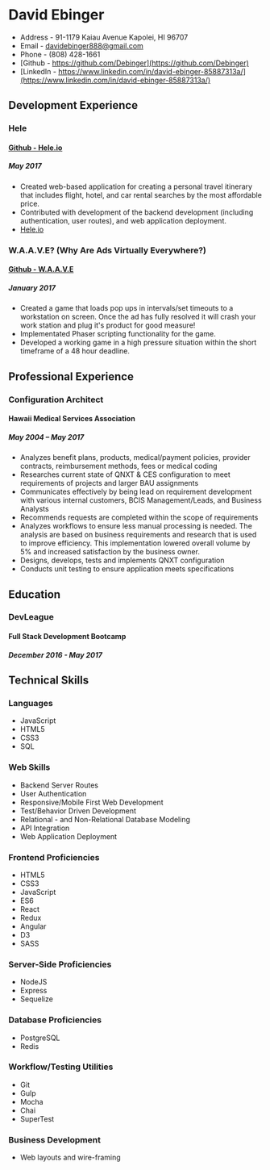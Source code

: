 # David Ebinger

- Address - 91-1179 Kaiau Avenue Kapolei, HI 96707
- Email - davidebinger888@gmail.com
- Phone - (808) 428-1661
- [Github - https://github.com/Debinger](https://github.com/Debinger)
- [LinkedIn - https://www.linkedin.com/in/david-ebinger-85887313a/](https://www.linkedin.com/in/david-ebinger-85887313a/)

## Development Experience

### Hele
#### [Github - Hele.io](https://github.com/debinger/CEGS)
##### May 2017
- Created web-based application for creating a personal travel itinerary that includes flight, hotel, and car rental searches by the most affordable price.
- Contributed with development of the backend development (including authentication, user routes), and web application deployment.
- [Hele.io](https://www.hele.io)

### W.A.A.V.E? (Why Are Ads Virtually Everywhere?)
#### [Github - W.A.A.V.E](https://github.com/DEbinger/adware-waves)
##### January 2017
- Created a game that loads pop ups in intervals/set timeouts to a workstation on screen. Once the ad has fully resolved it will crash your work station and plug it's product for good measure!
- Implementated Phaser scripting functionality for the game.
- Developed a working game in a high pressure situation within the short timeframe of a 48 hour deadline.

## Professional Experience

### Configuration Architect
#### Hawaii Medical Services Association
##### May 2004 – May 2017
- Analyzes benefit plans, products, medical/payment policies, provider contracts, reimbursement
methods, fees or medical coding
- Researches current state of QNXT & CES configuration to meet requirements of projects and larger
BAU assignments
- Communicates effectively by being lead on requirement development with various internal customers, BCIS Management/Leads, and Business Analysts
- Recommends requests are completed within the scope of requirements
- Analyzes workflows to ensure less manual processing is needed. The analysis are based on business requirements and research that is used to improve efficiency. This implementation lowered overall volume by 5% and increased satisfaction by the business owner.
- Designs, develops, tests and implements QNXT configuration
- Conducts unit testing to ensure application meets specifications

## Education
### DevLeague
#### Full Stack Development Bootcamp
##### December 2016 - May 2017

## Technical Skills

### Languages
- JavaScript
- HTML5
- CSS3
- SQL

### Web Skills
- Backend Server Routes
- User Authentication
- Responsive/Mobile First Web Development
- Test/Behavior Driven Development
- Relational - and Non-Relational Database Modeling
- API Integration
- Web Application Deployment

### Frontend Proficiencies
- HTML5
- CSS3
- JavaScript
- ES6
- React
- Redux
- Angular
- D3
- SASS

### Server-Side Proficiencies
- NodeJS
- Express
- Sequelize

### Database Proficiencies
- PostgreSQL
- Redis

### Workflow/Testing Utilities
- Git
- Gulp
- Mocha
- Chai
- SuperTest

### Business Development
- Web layouts and wire-framing